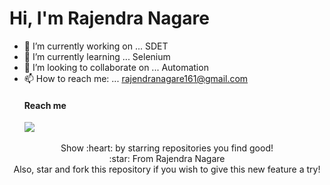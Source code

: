 # Hi, I'm Rajendra Nagare
- :telescope: I’m currently working on ... SDET
- :seedling: I’m currently learning ... Selenium
- :dancers: I’m looking to collaborate on ... Automation
- :mailbox: How to reach me: ... rajendranagare161@gmail.com
   <p>
  <h4>Reach me</h4>
  <a href="https://www.linkedin.com/in/rajendra-nagare-14b334188/"><img src="https://img.icons8.com/android/24/000000/linkedin.png"/></a>&nbsp;&nbsp;&nbsp;&nbsp;
   </p>
<p align = "center">
  Show :heart: by starring repositories you find good! <br/>
:star: From Rajendra Nagare  <br/>
Also, star and fork this repository if you wish to give this new feature a try! <br/>
</p>
